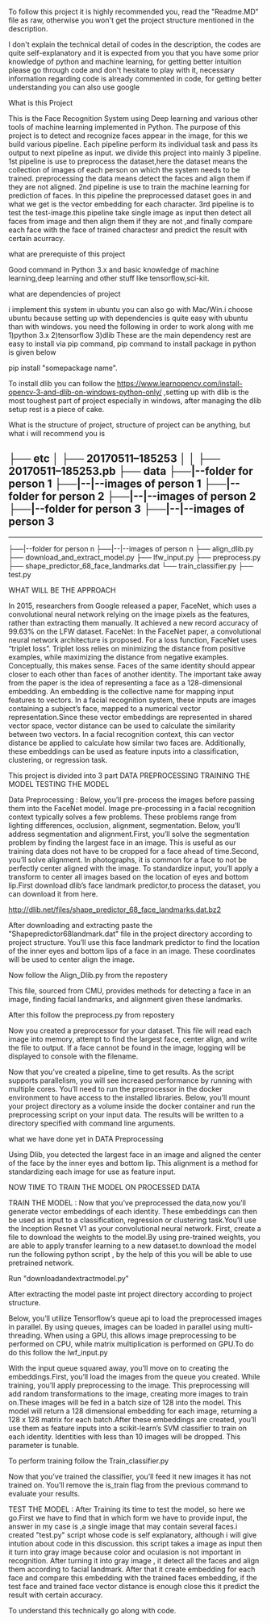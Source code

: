 To follow this project it is highly recommended you, read the "Readme.MD" file as raw, otherwise you won't get the project structure mentioned in the description.

I don't explain the technical detail of codes in the description, the codes are quite self-explanatory and it is expected from you that you have some prior knowledge of python and machine learning, for getting better intuition please go through code and don't hesitate to play with it, necessary information regarding code is already commented in code, for getting better understanding you can also use google







What is this Project

This is the Face Recognition System using Deep learning and various other tools of machine learning implemented in Python.
The purpose of this project is to detect and recognize faces appear in the image, for this we build various pipeline. Each pipeline perform its individual task and pass its output to next pipeline as input. we divide this project into mainly 3 pipeline.
1st pipeline is use to preprocess the dataset,here the dataset means the collection of images of each person on which the system needs to be trained. preprocessing the data means detect the faces and align them if they are not aligned.
2nd pipeline is use to train the machine learning for prediction of faces. In this pipeline the preprocessed dataset goes in and what we get is the vector embedding for each character.
3rd pipeline is to test the test-image.this pipeline take single image as input then detect all faces from image and then align them if they are not ,and finally compare each face with the face of trained charactesr and predict the result with certain acurracy.

what are prerequiste of this project

Good command in Python 3.x and basic knowledge of machine learning,deep learning and other stuff like tensorflow,sci-kit.

what are dependencies of project

i implement this system in ubuntu you can also go with Mac/Win.i choose ubuntu because setting up with dependencies is quite easy with ubuntu than with windows.
you need the following in order to work along with me
1)python 3.x
2)tensorflow 
3)dlib
These are the main dependency rest are easy to install via pip command, pip command to install package in python is given below

pip install "somepackage name".

To install dlib you can follow the https://www.learnopencv.com/install-opencv-3-and-dlib-on-windows-python-only/
,setting up with dlib is the most toughest part of project especially in windows, after managing the dlib setup rest is a piece of cake.

What is the structure of project,
structure of project can be anything, but what i will recommend you is
    
   
├── etc
│ ├── 20170511–185253
│ │ ├── 20170511–185253.pb
├── data
├──|--folder for person 1
├──|--|--images of person 1
├──|--folder for person 2
├──|--|--images of person 2
├──|--folder for person 3
├──|--|--images of person 3
-------------------------
-------------------------
├──|--folder for person n
├──|--|--images of person n
├── align_dlib.py
├── download_and_extract_model.py
├── lfw_input.py
├── preprocess.py
├── shape_predictor_68_face_landmarks.dat
└── train_classifier.py
├── test.py

WHAT WILL BE THE APPROACH 

In 2015, researchers from Google released a paper, FaceNet, which uses a convolutional neural network relying on the image pixels as the features, rather than extracting them manually. It achieved a new record accuracy of 99.63% on the LFW dataset.
FaceNet: In the FaceNet paper, a convolutional neural network architecture is proposed. For a loss function, FaceNet uses “triplet loss”. Triplet loss relies on minimizing the distance from positive examples, while maximizing the distance from negative examples.
Conceptually, this makes sense. Faces of the same identity should appear closer to each other than faces of another identity.
The important take away from the paper is the idea of representing a face as a 128-dimensional embedding. An embedding is the collective name for mapping input features to vectors. In a facial recognition system, these inputs are images containing a subject’s face, mapped to a numerical vector representation.Since these vector embeddings are represented in shared vector space, vector distance can be used to calculate the similarity between two vectors. In a facial recognition context, this can vector distance be applied to calculate how similar two faces are. Additionally, these embeddings can be used as feature inputs into a classification, clustering, or regression task.

This project is divided into 3 part
    DATA PREPROCESSING
    TRAINING THE MODEL
    TESTING THE MODEL
    
Data Preprocessing : Below, you’ll pre-process the images before passing them into the FaceNet model. Image pre-processing in a facial recognition context typically solves a few problems. These problems range from lighting differences, occlusion, alignment, segmentation. Below, you’ll address segmentation and alignment.First, you’ll solve the segmentation problem by finding the largest face in an image. This is useful as our training data does not have to be cropped for a face ahead of time.Second, you’ll solve alignment. In photographs, it is common for a face to not be perfectly center aligned with the image. To standardize input, you’ll apply a transform to center all images based on the location of eyes and bottom lip.First download dlib’s face landmark predictor,to process the dataset, you can download it from here.

http://dlib.net/files/shape_predictor_68_face_landmarks.dat.bz2

After downloading and extracting paste the "Shapepredictor68landmark.dat" file in the project directory according to project structure. 
You’ll use this face landmark predictor to find the location of the inner eyes and bottom lips of a face in an image. These coordinates will be used to center align the image.

Now follow the Align_Dlib.py from the repostery

This file, sourced from CMU, provides methods for detecting a face in an image, finding facial landmarks, and alignment given these landmarks.

After this follow the preprocess.py from repostery

Now you created a preprocessor for your dataset. This file will read each image into memory, attempt to find the largest face, center align, and write the file to output. If a face cannot be found in the image, logging will be displayed to console with the filename.

Now that you’ve created a pipeline, time to get results. As the script supports parallelism, you will see increased performance by running with multiple cores. You’ll need to run the preprocessor in the docker environment to have access to the installed libraries.
Below, you’ll mount your project directory as a volume inside the docker container and run the preprocessing script on your input data. The results will be written to a directory specified with command line arguments.

what we have done yet in DATA Preprocessing

Using Dlib, you detected the largest face in an image and aligned the center of the face by the inner eyes and bottom lip. This alignment is a method for standardizing each image for use as feature input.

NOW TIME TO TRAIN THE MODEL ON PROCESSED DATA

TRAIN THE MODEL : Now that you’ve preprocessed the data,now you’ll generate vector embeddings of each identity. These embeddings can then be used as input to a classification, regression or clustering task.You’ll use the Inception Resnet V1 as your convolutional neural network. First, create a file to download the weights to the model.By using pre-trained weights, you are able to apply transfer learning to a new dataset.to download the model run the following python script , by the help of this you will be able to use pretrained network.

Run "downloadandextractmodel.py"

After extracting the model paste int project directory according to project structure.

Below, you’ll utilize Tensorflow’s queue api to load the preprocessed images in parallel. By using queues, images can be loaded in parallel using multi-threading. When using a GPU, this allows image preprocessing to be performed on CPU, while matrix multiplication is performed on GPU.To do do this follow the lwf_input.py 

With the input queue squared away, you’ll move on to creating the embeddings.First, you’ll load the images from the queue you created. While training, you’ll apply preprocessing to the image. This preprocessing will add random transformations to the image, creating more images to train on.These images will be fed in a batch size of 128 into the model. This model will return a 128 dimensional embedding for each image, returning a 128 x 128 matrix for each batch.After these embeddings are created, you’ll use them as feature inputs into a scikit-learn’s SVM classifier to train on each identity. Identities with less than 10 images will be dropped. This parameter is tunable.

To perform training follow the Train_classifier.py 

Now that you’ve trained the classifier, you’ll feed it new images it has not trained on. You’ll remove the is_train flag from the previous command to evaluate your results.

TEST THE MODEL : After Training its time to test the model, so here we go.First we have to find that in which form we have to provide input, the answer in my case is ,a single image that may contain several faces.i created "test.py" script whose code is self explanatory, although i will give intution about code in this discussion.
this script takes a image as input then it turn into gray image because color and oculasion is not important in recognition. After turning it into gray image , it detect all the faces and align them according to facial landmark. After that it create embedding for each face and compare this embedding with the trained faces embedding, if the test face and trained face vector distance is enough close this it predict the result with certain accuracy.

To understand this technically go along with code.



 
